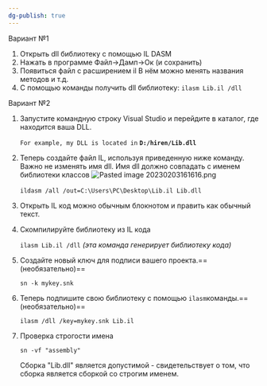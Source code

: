 ```yaml
---
dg-publish: true
---
```


Вариант №1
1. Открыть dll библиотеку с помощью IL DASM
2. Нажать в программе Файл->Дамп->Ок (и сохранить)
3. Появиться файл с расширением il В нём можно менять названия методов и т.д.
4. С помощью команды получить dll библиотеку:
 `ilasm Lib.il /dll`
   


Вариант №2
1.  Запустите командную строку Visual Studio и перейдите в каталог, где находится ваша DLL.
    
    `For example, my DLL is located in` **`D:/hiren/Lib.dll`**
    
2.  Теперь создайте файл IL, используя приведенную ниже команду.
	 Важно не изменять имя dll. Имя dll должно совпадать с именем библиотеки классов
	 ![Pasted image 20230203161616.png](/img/user/Files/Image/Pasted%20image%2020230203161616.png)
	 
    `ildasm /all /out=C:\Users\PC\Desktop\Lib.il Lib.dll` 
    
3. Открыть IL код можно обычным блокнотом и править как обычный текст.

4. Скомпилируйте библиотеку из IL кода
	
	`ilasm Lib.il /dll`   _(эта команда генерирует библиотеку кода)_
	

5.  Создайте новый ключ для подписи вашего проекта.==(необязательно)==
    
    `sn -k mykey.snk`
    
6.  Теперь подпишите свою библиотеку с помощью `ilasm`команды.==(необязательно)==
    
    `ilasm /dll /key=mykey.snk Lib.il`

7.  Проверка строгости имена

	`sn -vf "assembly"`
    
    Сборка "Lib.dll" является допустимой - свидетельствует о том, что сборка является сборкой со строгим именем.

